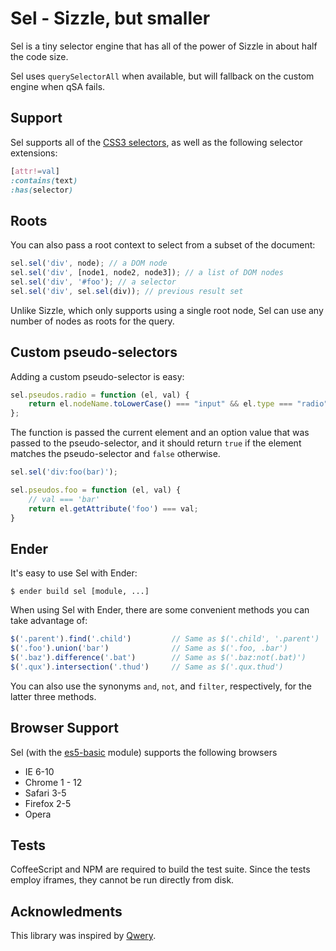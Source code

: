 Sel - Sizzle, but smaller
===
Sel is a tiny selector engine that has all of the power of Sizzle in about half the code size.

Sel uses <code>querySelectorAll</code> when available, but will fallback on the custom engine when qSA fails.

Support
-------
Sel supports all of the [CSS3 selectors](http://www.w3.org/TR/css3-selectors/#selectors), as well as the following selector extensions:

``` css
[attr!=val]
:contains(text)
:has(selector)
```

Roots
-----
You can also pass a root context to select from a subset of the document:

``` js
sel.sel('div', node); // a DOM node
sel.sel('div', [node1, node2, node3]); // a list of DOM nodes
sel.sel('div', '#foo'); // a selector
sel.sel('div', sel.sel(div)); // previous result set
```

Unlike Sizzle, which only supports using a single root node, Sel can use any number of nodes as roots for the query.

Custom pseudo-selectors
-------------------

Adding a custom pseudo-selector is easy:

``` js
sel.pseudos.radio = function (el, val) {
    return el.nodeName.toLowerCase() === "input" && el.type === "radio";
};
```

The function is passed the current element and an option value that was passed to the pseudo-selector, and it
should return `true` if the element matches the pseudo-selector and `false` otherwise.

``` js
sel.sel('div:foo(bar)');

sel.pseudos.foo = function (el, val) {
    // val === 'bar'
    return el.getAttribute('foo') === val;
}
```

Ender
-----
It's easy to use Sel with Ender:

    $ ender build sel [module, ...]
    
When using Sel with Ender, there are some convenient methods you can take advantage of:

``` js
$('.parent').find('.child')         // Same as $('.child', '.parent')
$('.foo').union('bar')              // Same as $('.foo, .bar')
$('.baz').difference('.bat')        // Same as $('.baz:not(.bat)')
$('.qux').intersection('.thud')     // Same as $('.qux.thud')
```

You can also use the synonyms `and`, `not`, and `filter`, respectively, for the latter three methods.

Browser Support
---------------
Sel (with the [es5-basic](https://github.com/amccollum/es5-basic) module) supports the following browsers

  - IE 6-10
  - Chrome 1 - 12
  - Safari 3-5
  - Firefox 2-5
  - Opera

Tests
-----

CoffeeScript and NPM are required to build the test suite. Since the tests employ iframes, they cannot be run directly from disk.

Acknowledments
-------
This library was inspired by [Qwery](https://github.com/ded/qwery).
